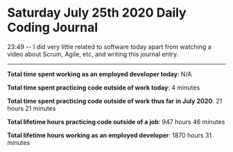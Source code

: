 # Saturday July 25th 2020 Daily Coding Journal

23:49 -- I did very little related to software today apart from watching a video about Scrum, Agile, etc, and writing this journal entry.

---

**Total time spent working as an employed developer today**: N/A

**Total time spent practicing code outside of work today**: 4 minutes

**Total time spent practicing code outside of work thus far in July 2020**: 21 hours 21 minutes

**Total lifetime hours practicing code outside of a job**: 947 hours 46 minutes

**Total lifetime hours working as an employed developer**: 1870 hours 31 minutes
